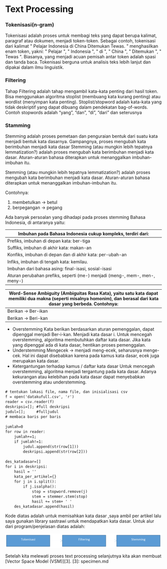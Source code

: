 # Text Processing

### Tokenisasi(n-gram)

Tokenisasi adalah proses untuk membagi teks yang dapat berupa kalimat, paragraf atau dokumen, menjadi token-token. Sebagai contoh, tokenisasi dari kalimat " Pelajar Indonesia di China Ditemukan Tewas. " menghasilkan enam token, yakni: " Pelajar ", " Indonesia ", " di ", " China ", " Ditemukan ", " Tewas ". Biasanya, yang menjadi acuan pemisah antar token adalah spasi dan tanda baca. Tokenisasi berguna untuk analisis teks lebih lanjut dan dipakai dalam ilmu linguistik. 

### Filtering

Tahap Filtering adalah tahap mengambil kata-kata penting dari hasil token. Bisa menggunakan algoritma stoplist (membuang kata kurang penting) atau wordlist (menyimpan kata penting). Stoplist/stopword adalah kata-kata yang tidak deskriptif yang dapat dibuang dalam pendekatan bag-of-words. Contoh stopwords adalah “yang”, “dan”, “di”, “dari” dan seterusnya

### Stamming
Stemming adalah proses pemetaan dan penguraian bentuk dari suatu kata menjadi bentuk kata dasarnya. Gampangnya, proses mengubah kata berimbuhan menjadi kata dasar
Stemming (atau mungkin lebih tepatnya lemmatization?) adalah proses mengubah kata berimbuhan menjadi kata dasar. Aturan-aturan bahasa diterapkan untuk menanggalkan imbuhan-imbuhan itu.

Stemming (atau mungkin lebih tepatnya lemmatization?) adalah proses mengubah kata berimbuhan menjadi kata dasar. Aturan-aturan bahasa diterapkan untuk menanggalkan imbuhan-imbuhan itu.

Contohnya:

1. membetulkan -> betul
2. berpegangan -> pegang

Ada banyak persoalan yang dihadapi pada proses stemming Bahasa Indonesia, di antaranya yaitu:

| Imbuhan pada Bahasa Indonesia cukup kompleks, terdiri dari:  |
| ------------------------------------------------------------ |
| Prefiks, imbuhan di depan kata: ber-tiga                     |
| Suffiks, imbuhan di akhir kata: makan-an                     |
| Konfiks, imbuhan di depan dan di akhir kata: per-ubah-an     |
| Infiks, imbuhan di tengah kata: kemilau.                     |
| Imbuhan dari bahasa asing: final-isasi, sosial-isasi         |
| Aturan perubahan prefiks, seperti (me-) menjadi (meng-, mem-, men-, meny-) |

| Word-Sense Ambiguity (Ambiguitas Rasa Kata), yaitu satu kata dapat memiliki dua makna (seperti misalnya homonim), dan berasal dari kata dasar yang berbeda. Contohnya: |
| ------------------------------------------------------------ |
| Berikan -> Ber-ikan                                          |
| Berikan -> Beri-kan                                          |

- Overstemming
  Kata berikan berdasarkan aturan pemenggalan, dapat dipenggal menjadi Ber-i-kan. Menjadi kata dasar i. Untuk mencegah overstemming, algoritma membutuhkan daftar kata dasar. Jika kata yang dipenggal ada di kata dasar, hentikan proses pemenggalan.
- Understemming
  Mengecek -> menjadi meng-ecek, seharusnya menge-cek. Hal ini dapat disebabkan karena pada kamus kata dasar, ecek juga merupakan kata dasar.
- Ketergantungan terhadap kamus / daftar kata dasar
  Untuk mencegah overstemming, algoritma menjadi tergantung pada kata dasar. Adanya kekurangan atau kelebihan pada kata dasar dapat menyebabkan overstemming atau understemming.

```
# tentukan lokasi file, nama file, dan inisialisasi csv
f = open('datakufull.csv', 'r')
reader = csv.reader(f)
deskripsi=[]; #full deskripsi
judul=[];     #fulljudul
# membaca baris per baris

jumlah=0
for row in reader:
    jumlah+=1;
    if jumlah!=1:
        judul.append(str(row[1]))
        deskripsi.append(str(row[2]))

des_katadasar=[]
for i in deskripsi:
    hasil = ''
    kata_per_artikel={}
    for j in i.split():
        if j.isalpha():
            stop = stopword.remove(j)
            stem = stemmer.stem(stop)
            hasil += stem+ ' '
    des_katadasar.append(hasil)
```

Kode diatas adalah untuk memisahkan kata dasar ,saya ambil per artikel  lalu saya gunakan library sastrawi untuk mendapatkan kata dasar.
Untuk alur dari program/penjelasan diatas adalah:

![](assets\images\g4.PNG)

Setelah kita melewati proses text processing selanjutnya kita akan membuat [Vector Space Model (VSM)][3].
[3]: specimen.md

